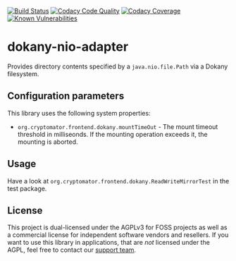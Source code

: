 [![Build Status](https://github.com/cryptomator/dokany-nio-adapter/workflows/Build/badge.svg)](https://github.com/cryptomator/dokany-nio-adapter/actions?query=workflow%3ABuild)
[![Codacy Code Quality](https://app.codacy.com/project/badge/Grade/f3f46474adb14bc59d4fc489903950f5)](https://www.codacy.com/gh/cryptomator/dokany-nio-adapter/dashboard)
[![Codacy Coverage](https://app.codacy.com/project/badge/Coverage/f3f46474adb14bc59d4fc489903950f5)](https://www.codacy.com/gh/cryptomator/dokany-nio-adapter/dashboard)
[![Known Vulnerabilities](https://snyk.io/test/github/cryptomator/dokany-nio-adapter/badge.svg)](https://snyk.io/test/github/cryptomator/dokany-nio-adapter)

# dokany-nio-adapter
Provides directory contents specified by a `java.nio.file.Path` via a Dokany filesystem.

## Configuration parameters

This library uses the following system properties:

* `org.cryptomator.frontend.dokany.mountTimeOut` - The mount timeout threshold in milliseonds. If the mounting operation exceeds it, the mounting is aborted.

## Usage

Have a look at `org.cryptomator.frontend.dokany.ReadWriteMirrorTest` in the test package.

## License
This project is dual-licensed under the AGPLv3 for FOSS projects as well as a commercial license for independent software vendors and resellers. If you want to use this library in applications, that are *not* licensed under the AGPL, feel free to contact our [support team](https://cryptomator.org/help/).
